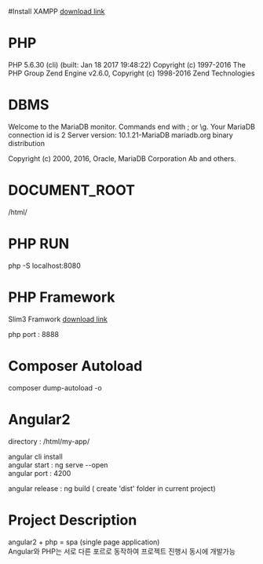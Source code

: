#Install
XAMPP
<a href="https://www.apachefriends.org/download.html" target="_blank">download link</a>

# PHP
PHP 5.6.30 (cli) (built: Jan 18 2017 19:48:22)
Copyright (c) 1997-2016 The PHP Group
Zend Engine v2.6.0, Copyright (c) 1998-2016 Zend Technologies

# DBMS
Welcome to the MariaDB monitor.  Commands end with ; or \g.
Your MariaDB connection id is 2
Server version: 10.1.21-MariaDB mariadb.org binary distribution

Copyright (c) 2000, 2016, Oracle, MariaDB Corporation Ab and others.

# DOCUMENT_ROOT

/html/

# PHP RUN
php -S localhost:8080

# PHP Framework

Slim3 Framwork
<a href="https://www.slimframework.com/docs/">download link</a>

php port : 8888

# Composer Autoload
composer dump-autoload -o

# Angular2

directory : /html/my-app/

angular cli install<br/>
angular start : ng serve --open	<br/>
angular port : 4200<br/>

angular release : ng build ( create 'dist' folder in current project)

# Project Description

angular2 + php = spa (single page application)<br/>
Angular와 PHP는 서로 다른 포르로 동작하여 프로젝트 진행시 동시에 개발가능